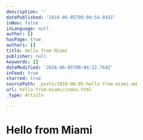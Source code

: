 ```yaml
---
description: ''
datePublished: '2016-06-05T00:04:54.893Z'
inNav: false
inLanguage: null
author: []
hasPage: true
authors: []
title: Hello from Miami
publisher: null
keywords: []
dateModified: '2016-06-05T00:04:22.764Z'
inFeed: true
starred: true
sourcePath: _posts/2016-06-05-hello-from-miami.md
url: hello-from-miami/index.html
_type: Article

---
```

# Hello from Miami